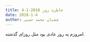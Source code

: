 ```yaml
---
title: خاطره روز 2018-1-4
date: 2018-1-4
author: شعبان محمد حسنی
---
```


امروزم یه روز عادی بود مثل روزای گذشته.